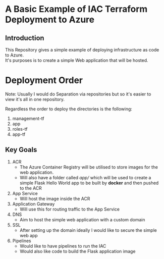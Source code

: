 # A Basic Example of IAC Terraform Deployment to Azure

## Introduction

This Repository gives a simple example of deploying infrastructure as code to Azure.\
It's purposes is to create a simple Web application that will be hosted.

# Deployment Order

Note: Usually I would do Separation via repositories but so it's easier to view it's all in one repository. 

Regardless the order to deploy the directories is the following:
1. management-tf
2. app
3. roles-tf
4. app-tf

## Key Goals

1. ACR
    - The Azure Container Registry will be utilised to store images for the web application. 
    - Will also have a folder called *app/* which will be used to create a simple Flask Hello World app to be built by **docker** and then pushed to the ACR
2. App Service
    - Will host the image inside the ACR
3. Application Gateway
    - Will use this for routing traffic to the App Service
4. DNS
    - Aim to host the simple web application with a custom domain
5. SSL
    - After setting up the domain ideally I would like to secure the simple web app
6. Pipelines
    - Would like to have pipelines to run the IAC
    - Would also like code to build the Flask application image